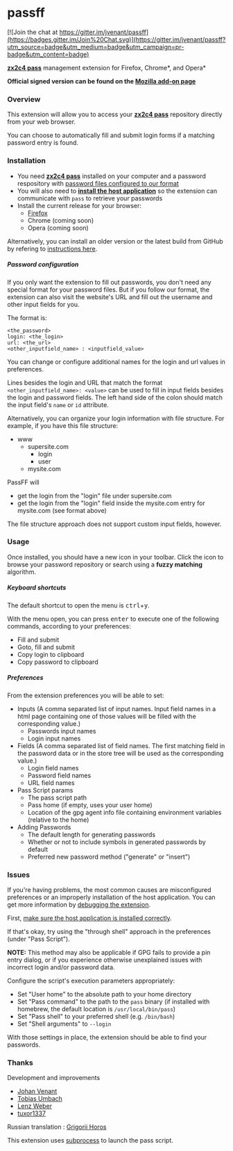 passff
======

[![Join the chat at https://gitter.im/jvenant/passff](https://badges.gitter.im/Join%20Chat.svg)](https://gitter.im/jvenant/passff?utm_source=badge&utm_medium=badge&utm_campaign=pr-badge&utm_content=badge)

**[zx2c4 pass](http://www.zx2c4.com/projects/password-store/)** management extension for Firefox, Chrome\*, and Opera\*

**Official signed version can be found on the [Mozilla add-on page](https://addons.mozilla.org/firefox/addon/passff)**


### Overview
This extension will allow you to access your **[zx2c4 pass](http://www.zx2c4.com/projects/password-store/)** repository directly from your web browser.

You can choose to automatically fill and submit login forms if a matching password entry is found.

### Installation
- You need **[zx2c4 pass](http://www.zx2c4.com/projects/password-store/)** installed on your computer and a password respository with [password files configured to our format](#password-configuration)
- You will also need to **[install the host application](docs/INSTALLATION.md#installing-the-host-application)** so the extension can communicate with `pass` to retrieve your passwords
- Install the current release for your browser:
  - [Firefox](https://addons.mozilla.org/firefox/addon/passff)
  - Chrome (coming soon)
  - Opera (coming soon)

Alternatively, you can install an older version or the latest build from GitHub by refering to [instructions here](docs/INSTALLATION.md).

##### Password configuration
If you only want the extension to fill out passwords, you don't need any special format for your password files. But if you follow our format, the extension can also visit the website's URL and fill out the username and other input fields for you.

The format is:
```
<the_password>
login: <the_login>
url: <the_url>
<other_inputfield_name> : <inputfield_value>
```

You can change or configure additional names for the login and url values in preferences.

Lines besides the login and URL that match the format `<other_inputfield_name>: <value>` can be used to fill in input fields besides the login and password fields. The left hand side of the colon should match the input field's `name` or `id` attribute.

Alternatively, you can organize your login information with file structure. For example, if you have this file structure:
* www
  * supersite.com
    * login
    * user
  * mysite.com

PassFF will
* get the login from the "login" file under supersite.com
* get the login from the "login" field inside the mysite.com entry for mysite.com (see format above)

The file structure approach does not support custom input fields, however.

### Usage
Once installed, you should have a new icon in your toolbar. Click the icon to browse your password repository or search using a **fuzzy matching** algorithm.

##### Keyboard shortcuts
The default shortcut to open the menu is <kbd>ctrl</kbd>+<kbd>y</kbd>.

With the menu open, you can press <kbd>enter</kbd> to execute one of the following commands, according to your preferences:
- Fill and submit
- Goto, fill and submit
- Copy login to clipboard
- Copy password to clipboard

##### Preferences
From the extension preferences you will be able to set:
- Inputs (A comma separated list of input names. Input field names in a html page containing one of those values will be filled with the corresponding value.)
  - Passwords input names
  - Login input names
- Fields (A comma separated list of field names. The first matching field in the password data or in the store tree will be used as the corresponding value.)
  - Login field names
  - Password field names
  - URL field names
- Pass Script params
  - The pass script path
  - Pass home (if empty, uses your user home)
  - Location of the gpg agent info file containing environment variables (relative to the home)
- Adding Passwords
  - The default length for generating passwords
  - Whether or not to include symbols in generated passwords by default
  - Preferred new password method ("generate" or "insert")

### Issues
If you're having problems, the most common causes are misconfigured preferences or an improperly installation of the host application. You can get more information by [debugging the extension](docs/CONTRIBUTING.md#debugging).

First, [make sure the host application is installed correctly](docs/INSTALLATION.md#installing-the-host-application).

If that's okay, try using the "through shell" approach in the preferences (under "Pass Script").

**NOTE:** This method may also be applicable if GPG fails to provide a pin entry
dialog, or if you experience otherwise unexplained issues with incorrect login
and/or password data.

Configure the script's execution parameters appropriately:

* Set "User home" to the absolute path to your home directory
* Set "Pass command" to the path to the `pass` binary (if installed with homebrew, the default location is `/usr/local/bin/pass`)
* Set "Pass shell" to your preferred shell (e.g. `/bin/bash`)
* Set "Shell arguments" to `--login`

With those settings in place, the extension should be able to find your passwords.

### Thanks
Development and improvements
 * [Johan Venant](https://github.com/jvenant)
 * [Tobias Umbach](https://github.com/sometoby)
 * [Lenz Weber](https://github.com/phryneas)
 * [tuxor1337](https://github.com/tuxor1337)

Russian translation : [Grigorii Horos](https://github.com/horosgrisa)

This extension uses [subprocess](https://github.com/bit/subprocess) to launch the pass script.

